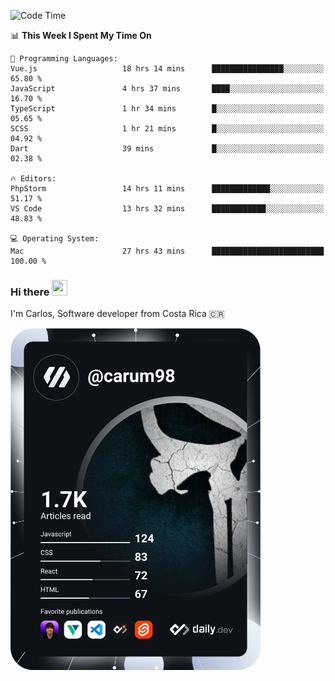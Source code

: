 
<!--START_SECTION:waka-->
![Code Time](http://img.shields.io/badge/Code%20Time-10%2C154%20hrs%2048%20mins-blue)

📊 **This Week I Spent My Time On** 

```text
💬 Programming Languages: 
Vue.js                   18 hrs 14 mins      ████████████████░░░░░░░░░   65.80 % 
JavaScript               4 hrs 37 mins       ████░░░░░░░░░░░░░░░░░░░░░   16.70 % 
TypeScript               1 hr 34 mins        █░░░░░░░░░░░░░░░░░░░░░░░░   05.65 % 
SCSS                     1 hr 21 mins        █░░░░░░░░░░░░░░░░░░░░░░░░   04.92 % 
Dart                     39 mins             █░░░░░░░░░░░░░░░░░░░░░░░░   02.38 % 

🔥 Editors: 
PhpStorm                 14 hrs 11 mins      █████████████░░░░░░░░░░░░   51.17 % 
VS Code                  13 hrs 32 mins      ████████████░░░░░░░░░░░░░   48.83 % 

💻 Operating System: 
Mac                      27 hrs 43 mins      █████████████████████████   100.00 % 
```


<!--END_SECTION:waka-->

### Hi there <img src="https://media.giphy.com/media/hvRJCLFzcasrR4ia7z/giphy.gif" width="25px" height="25px">

I'm Carlos, Software developer from Costa Rica 🇨🇷

<a href="https://app.daily.dev/carum98"><img src="https://github.com/carum98/carum98/blob/main/devcard.svg" width="400" alt="Carlos Umaña Acevedo's Dev Card"/></a>
